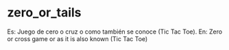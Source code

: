 # zero_or_tails
Es: Juego de cero o cruz o como también se conoce (Tic Tac Toe). 
En: Zero or cross game or as it is also known (Tic Tac Toe)
